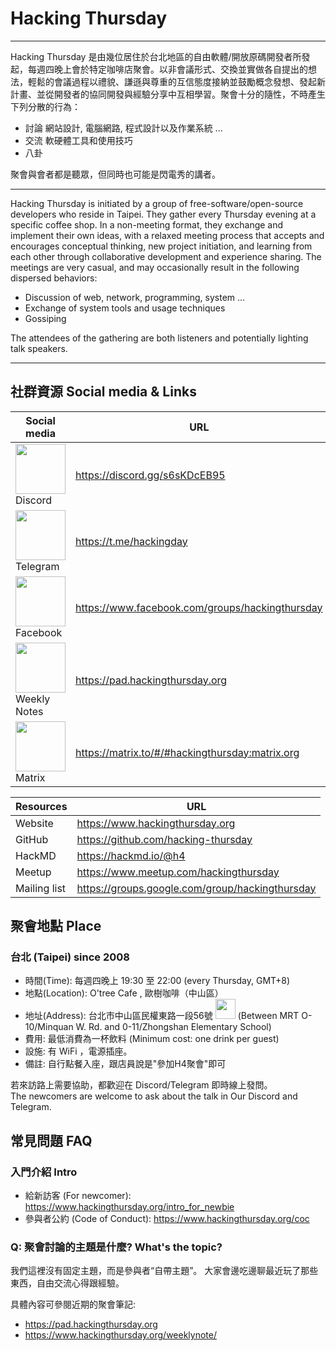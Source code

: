 # Hacking Thursday

---

Hacking Thursday 是由幾位居住於台北地區的自由軟體/開放原碼開發者所發起，每週四晚上會於特定咖啡店聚會。以非會議形式、交換並實做各自提出的想法，輕鬆的會議過程以禮貌、謙遜與尊重的互信態度接納並鼓勵概念發想、發起新計畫、並從開發者的協同開發與經驗分享中互相學習。聚會十分的隨性，不時產生下列分散的行為：

 - 討論 網站設計, 電腦網路, 程式設計以及作業系統 ...
 - 交流 軟硬體工具和使用技巧
 - 八卦

聚會與會者都是聽眾，但同時也可能是閃電秀的講者。


---
   
Hacking Thursday is initiated by a group of free-software/open-source developers who reside in Taipei. They gather every Thursday evening at a specific coffee shop. In a non-meeting format, they exchange and implement their own ideas, with a relaxed meeting process that accepts and encourages conceptual thinking, new project initiation, and learning from each other through collaborative development and experience sharing. The meetings are very casual, and may occasionally result in the following dispersed behaviors:

 - Discussion of web, network, programming, system ...
 - Exchange of system tools and usage techniques
 - Gossiping

The attendees of the gathering are both listeners and potentially lighting talk speakers.

    
---


## 社群資源 Social media & Links

| Social media | URL | QRCode|
|--|--|--|
| <img src="https://hackmd.io/_uploads/rJ5EJDLo3.png" alt="" width="80" /> Discord | <https://discord.gg/s6sKDcEB95> | <img src="https://hackmd.io/_uploads/BkDwlv8o3.png" alt="" width="100" /> |
| <img src="https://hackmd.io/_uploads/r1IkGPIi3.png" alt="" width="80" /> Telegram | <https://t.me/hackingday> | <img src="https://hackmd.io/_uploads/rJj2xDLs2.png" alt="" width="100" /> |
| <img src="https://hackmd.io/_uploads/r1T1mDUoh.png" alt="" width="80" /> Facebook | <https://www.facebook.com/groups/hackingthursday> | <img src="https://hackmd.io/_uploads/HJva7j96C.png" alt="" width="100" /> |
| <img src="https://hackmd.io/favicon.png" alt="" width="80" /> Weekly Notes | <https://pad.hackingthursday.org> | <img src="https://hackmd.io/_uploads/SyHwjDUin.png" alt="" width="100" /> |
| <img src="https://matrix.org/assets/favicon.svg" alt="" width="80" /> Matrix | <https://matrix.to/#/#hackingthursday:matrix.org> | <img src="https://hackmd.io/_uploads/S1nAqUPs3.png" alt="" width="100" /> |



| Resources | URL |
|--|--|
| Website | <https://www.hackingthursday.org> |
| GitHub | <https://github.com/hacking-thursday> |
| HackMD | <https://hackmd.io/@h4> | 
| Meetup | <https://www.meetup.com/hackingthursday> |
| Mailing list | <https://groups.google.com/group/hackingthursday> |


## 聚會地點 Place

### 台北 (Taipei) since 2008

- 時間(Time): 每週四晚上 19:30 至 22:00 (every Thursday, GMT+8)
- 地點(Location): O'tree Cafe , 歐樹咖啡（中山區）
- 地址(Address): 台北市中山區民權東路一段56號 [<img src="https://hackmd.io/_uploads/S1mWDwLi2.png" alt="" width="32" />](https://goo.gl/maps/MhyaQMXXaE2YHKud6) (Between MRT O-10/Minquan W. Rd. and 0-11/Zhongshan Elementary School)
- 費用: 最低消費為一杯飲料 (Minimum cost: one drink per guest)
- 設施: 有 WiFi ，電源插座。
- 備註: 自行點餐入座，跟店員說是"參加H4聚會"即可 

    
若來訪路上需要協助，都歡迎在 Discord/Telegram 即時線上發問。   
The newcomers are welcome to ask about the talk in Our Discord and Telegram.


## 常見問題 FAQ

### 入門介紹 Intro

- 給新訪客 (For newcomer): <https://www.hackingthursday.org/intro_for_newbie>
- 參與者公約 (Code of Conduct): <https://www.hackingthursday.org/coc>


### Q: 聚會討論的主題是什麼? What's the topic?

我們這裡沒有固定主題，而是參與者“自帶主題”。 大家會邊吃邊聊最近玩了那些東西，自由交流心得跟經驗。

具體內容可參閱近期的聚會筆記:

- <https://pad.hackingthursday.org>
- <https://www.hackingthursday.org/weeklynote/>

<!--

References and sources:

- Google Maps' icon: https://www.flaticon.com/free-icon/google-maps_2335353
- QR Code Generator: https://goqr.me/

-->